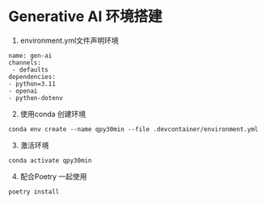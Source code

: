 # Generative AI 环境搭建

1. environment.yml文件声明环境

```shell
name: gen-ai
channels:
 - defaults
dependencies:
- python=3.11
- openai
- python-dotenv
```
2. 使用conda 创建环境

```shell
conda env create --name qpy30min --file .devcontainer/environment.yml

```
3. 激活环境

```shell
conda activate qpy30min
```

4. 配合Poetry 一起使用

```shell
poetry install
```